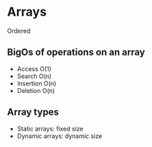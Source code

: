 # Arrays
Ordered

## BigOs of operations on an array
- Access O(1)
- Search O(n)
- Insertion O(n)
- Deletion O(n)

## Array types 
- Static arrays: fixed size
- Dynamic arrays: dynamic size
